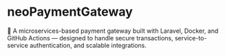# neoPaymentGateway
🚀 A microservices-based payment gateway built with Laravel, Docker, and GitHub Actions — designed to handle secure transactions, service-to-service authentication, and scalable integrations.
